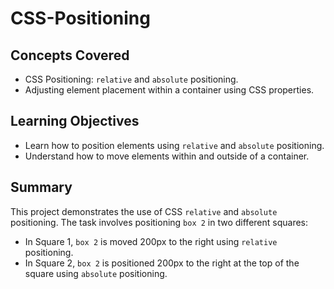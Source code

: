 # CSS-Positioning

## Concepts Covered

- CSS Positioning: `relative` and `absolute` positioning.
- Adjusting element placement within a container using CSS properties.

## Learning Objectives

- Learn how to position elements using `relative` and `absolute` positioning.
- Understand how to move elements within and outside of a container.

## Summary

This project demonstrates the use of CSS `relative` and `absolute` positioning. The task involves positioning `box 2` in two different squares:

- In Square 1, `box 2` is moved 200px to the right using `relative` positioning.
- In Square 2, `box 2` is positioned 200px to the right at the top of the square using `absolute` positioning.
